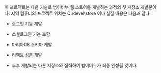 이 프로젝트는 다음 기술로 범이비누 웹 스토어를 개발하는 과정의 첫 저장소 개발분이다.
지역 컴퓨터의 프로젝트 위치는 C:\devel\store 이다
실질 내용은 다음과 같다.

- 로그인 기능 개발
- 소셜로그인 기능 포함
- 마리아DB 스키마 개발
- 리액트 성분 개발

- 추후 개발되는 다른 저장소와 집적하여 범이비누가 최종 완성될 것이다.
  
